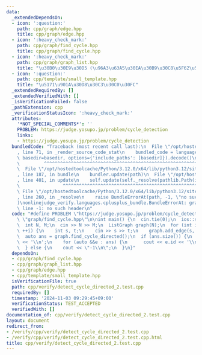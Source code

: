 ```yaml
---
data:
  _extendedDependsOn:
  - icon: ':question:'
    path: cpp/graph/edge.hpp
    title: cpp/graph/edge.hpp
  - icon: ':heavy_check_mark:'
    path: cpp/graph/find_cycle.hpp
    title: cpp/graph/find_cycle.hpp
  - icon: ':heavy_check_mark:'
    path: cpp/graph/graph_list.hpp
    title: "\u30B0\u30E9\u30D5 (\u96A3\u63A5\u30EA\u30B9\u30C8\u5F62\u5F0F)"
  - icon: ':question:'
    path: cpp/template/small_template.hpp
    title: "\u5171\u901A\u30D8\u30C3\u30C0\u30FC"
  _extendedRequiredBy: []
  _extendedVerifiedWith: []
  _isVerificationFailed: false
  _pathExtension: cpp
  _verificationStatusIcon: ':heavy_check_mark:'
  attributes:
    '*NOT_SPECIAL_COMMENTS*': ''
    PROBLEM: https://judge.yosupo.jp/problem/cycle_detection
    links:
    - https://judge.yosupo.jp/problem/cycle_detection
  bundledCode: "Traceback (most recent call last):\n  File \"/opt/hostedtoolcache/Python/3.12.0/x64/lib/python3.12/site-packages/onlinejudge_verify/documentation/build.py\"\
    , line 71, in _render_source_code_stat\n    bundled_code = language.bundle(stat.path,\
    \ basedir=basedir, options={'include_paths': [basedir]}).decode()\n          \
    \         ^^^^^^^^^^^^^^^^^^^^^^^^^^^^^^^^^^^^^^^^^^^^^^^^^^^^^^^^^^^^^^^^^^^^^^^^^^^^^^^^^\n\
    \  File \"/opt/hostedtoolcache/Python/3.12.0/x64/lib/python3.12/site-packages/onlinejudge_verify/languages/cplusplus.py\"\
    , line 187, in bundle\n    bundler.update(path)\n  File \"/opt/hostedtoolcache/Python/3.12.0/x64/lib/python3.12/site-packages/onlinejudge_verify/languages/cplusplus_bundle.py\"\
    , line 401, in update\n    self.update(self._resolve(pathlib.Path(included), included_from=path))\n\
    \                ^^^^^^^^^^^^^^^^^^^^^^^^^^^^^^^^^^^^^^^^^^^^^^^^^^^^^^^^^\n \
    \ File \"/opt/hostedtoolcache/Python/3.12.0/x64/lib/python3.12/site-packages/onlinejudge_verify/languages/cplusplus_bundle.py\"\
    , line 260, in _resolve\n    raise BundleErrorAt(path, -1, \"no such header\"\
    )\nonlinejudge_verify.languages.cplusplus_bundle.BundleErrorAt: graph/find_cycle.hpp:\
    \ line -1: no such header\n"
  code: "#define PROBLEM \"https://judge.yosupo.jp/problem/cycle_detection\"\n#include\
    \ \"graph/find_cycle.hpp\"\n\nint main() {\n  cin.tie(0);\n  ios::sync_with_stdio(false);\n\
    \  int N, M;\n  cin >> N >> M;\n  ListGraph graph(N);\n  for (int i = 0; i < M;\
    \ ++i) {\n    int s, t;\n    cin >> s >> t;\n    graph.add_edge(s, t);\n  }\n\
    \  auto ans = graph.find_cycle_directed();\n  if (ans.size()) {\n    cout << ans.size()\
    \ << '\\n';\n    for (auto &&e : ans) {\n      cout << e.id << '\\n';\n    }\n\
    \  } else {\n    cout << \"-1\\n\";\n  }\n}"
  dependsOn:
  - cpp/graph/find_cycle.hpp
  - cpp/graph/graph_list.hpp
  - cpp/graph/edge.hpp
  - cpp/template/small_template.hpp
  isVerificationFile: true
  path: cpp/verify/detect_cycle_directed_2.test.cpp
  requiredBy: []
  timestamp: '2024-11-03 09:29:45+09:00'
  verificationStatus: TEST_ACCEPTED
  verifiedWith: []
documentation_of: cpp/verify/detect_cycle_directed_2.test.cpp
layout: document
redirect_from:
- /verify/cpp/verify/detect_cycle_directed_2.test.cpp
- /verify/cpp/verify/detect_cycle_directed_2.test.cpp.html
title: cpp/verify/detect_cycle_directed_2.test.cpp
---
```

